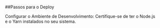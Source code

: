 ﻿##Passos para o Deploy

Configurar o Ambiente de Desenvolvimento: Certifique-se de ter o Node.js e o Yarn instalados no seu sistema.


